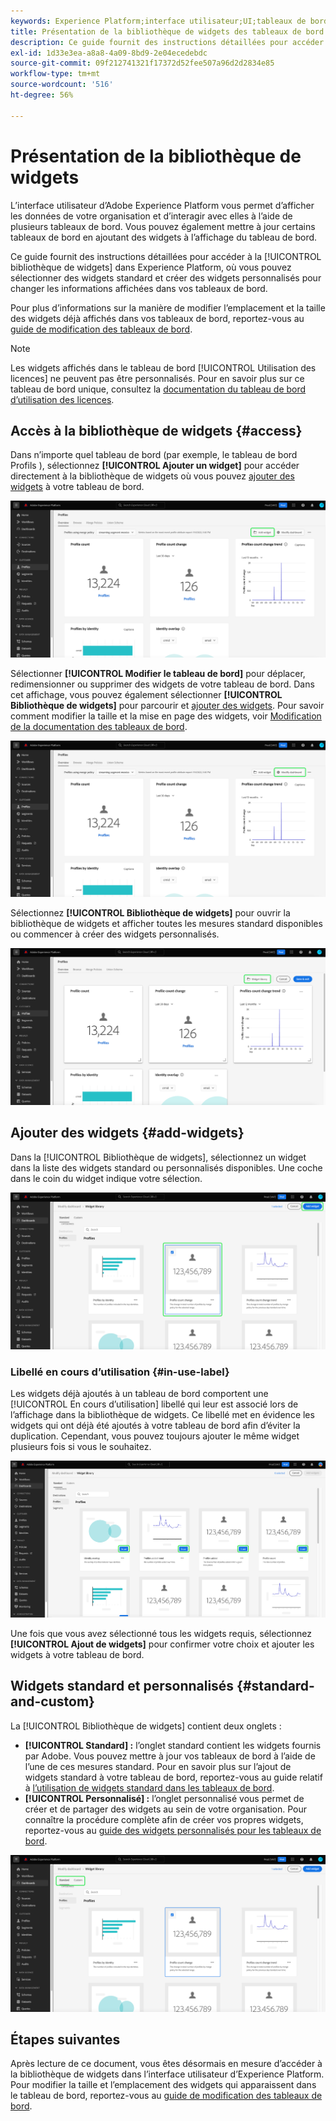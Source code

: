 ```yaml
---
keywords: Experience Platform;interface utilisateur;UI;tableaux de bord;tableau de bord;profils;segments;destinations;utilisation des licences
title: Présentation de la bibliothèque de widgets des tableaux de bord
description: Ce guide fournit des instructions détaillées pour accéder à la bibliothèque de widgets dans Adobe Experience Platform.
exl-id: 1d33e3ea-a8a8-4a09-8bd9-2e04ecedebdc
source-git-commit: 09f212741321f17372d52fee507a96d2d2834e85
workflow-type: tm+mt
source-wordcount: '516'
ht-degree: 56%

---
```


# Présentation de la bibliothèque de widgets

L’interface utilisateur d’Adobe Experience Platform vous permet d’afficher les données de votre organisation et d’interagir avec elles à l’aide de plusieurs tableaux de bord. Vous pouvez également mettre à jour certains tableaux de bord en ajoutant des widgets à l’affichage du tableau de bord.

Ce guide fournit des instructions détaillées pour accéder à la [!UICONTROL bibliothèque de widgets] dans Experience Platform, où vous pouvez sélectionner des widgets standard et créer des widgets personnalisés pour changer les informations affichées dans vos tableaux de bord.

Pour plus d’informations sur la manière de modifier l’emplacement et la taille des widgets déjà affichés dans vos tableaux de bord, reportez-vous au [guide de modification des tableaux de bord](modify.md).

>[!NOTE]
>
>Les widgets affichés dans le tableau de bord [!UICONTROL Utilisation des licences] ne peuvent pas être personnalisés. Pour en savoir plus sur ce tableau de bord unique, consultez la [documentation du tableau de bord d’utilisation des licences](../guides/license-usage.md).

## Accès à la bibliothèque de widgets {#access}

Dans n’importe quel tableau de bord (par exemple, le tableau de bord Profils ), sélectionnez **[!UICONTROL Ajouter un widget]** pour accéder directement à la bibliothèque de widgets où vous pouvez [ajouter des widgets](#add-widgets) à votre tableau de bord.

![Dans l’onglet Aperçu du tableau de bord Profils , le bouton Ajouter un widget est mis en surbrillance.](../images/customization/profiles-overview-add-widget.png)

Sélectionner **[!UICONTROL Modifier le tableau de bord]** pour déplacer, redimensionner ou supprimer des widgets de votre tableau de bord. Dans cet affichage, vous pouvez également sélectionner **[!UICONTROL Bibliothèque de widgets]** pour parcourir et [ajouter des widgets](#add-widgets). Pour savoir comment modifier la taille et la mise en page des widgets, voir [Modification de la documentation des tableaux de bord](./modify.md).

![La présentation du tableau de bord Profils avec l’option Modifier le tableau de bord mise en surbrillance.](../images/customization/modify-dashboard.png)

Sélectionnez **[!UICONTROL Bibliothèque de widgets]** pour ouvrir la bibliothèque de widgets et afficher toutes les mesures standard disponibles ou commencer à créer des widgets personnalisés.

![La vue Modifier le tableau de bord avec la bibliothèque de widgets mise en surbrillance.](../images/customization/widget-library-button.png)

## Ajouter des widgets {#add-widgets}

Dans la [!UICONTROL Bibliothèque de widgets], sélectionnez un widget dans la liste des widgets standard ou personnalisés disponibles. Une coche dans le coin du widget indique votre sélection.

![Bibliothèque de widgets avec un widget sélectionné et coche mise en surbrillance.](../images/customization/confirm-selected-widget-to-add.png)

### Libellé en cours d’utilisation {#in-use-label}

Les widgets déjà ajoutés à un tableau de bord comportent une [!UICONTROL En cours d’utilisation] libellé qui leur est associé lors de l’affichage dans la bibliothèque de widgets. Ce libellé met en évidence les widgets qui ont déjà été ajoutés à votre tableau de bord afin d’éviter la duplication. Cependant, vous pouvez toujours ajouter le même widget plusieurs fois si vous le souhaitez.

![Bibliothèque de widgets avec le libellé en cours d’utilisation surligné.](../images/customization/in-use-label.png)

Une fois que vous avez sélectionné tous les widgets requis, sélectionnez **[!UICONTROL Ajout de widgets]** pour confirmer votre choix et ajouter les widgets à votre tableau de bord.

## Widgets standard et personnalisés {#standard-and-custom}

La [!UICONTROL Bibliothèque de widgets] contient deux onglets :

* **[!UICONTROL Standard] :** l’onglet standard contient les widgets fournis par Adobe. Vous pouvez mettre à jour vos tableaux de bord à lʼaide de lʼune de ces mesures standard. Pour en savoir plus sur l’ajout de widgets standard à votre tableau de bord, reportez-vous au guide relatif à [l’utilisation de widgets standard dans les tableaux de bord](standard-widgets.md).
* **[!UICONTROL Personnalisé] :** l’onglet personnalisé vous permet de créer et de partager des widgets au sein de votre organisation. Pour connaître la procédure complète afin de créer vos propres widgets, reportez-vous au [guide des widgets personnalisés pour les tableaux de bord](custom-widgets.md).

![Bibliothèque de widgets avec les onglets standard et personnalisés mis en surbrillance.](../images/customization/widget-library.png)

## Étapes suivantes

Après lecture de ce document, vous êtes désormais en mesure d’accéder à la bibliothèque de widgets dans l’interface utilisateur d’Experience Platform. Pour modifier la taille et l’emplacement des widgets qui apparaissent dans le tableau de bord, reportez-vous au [guide de modification des tableaux de bord](modify.md).
